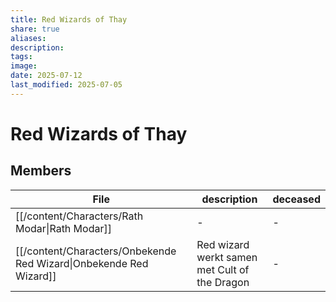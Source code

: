 ```yaml
---
title: Red Wizards of Thay
share: true
aliases: 
description: 
tags: 
image: 
date: 2025-07-12
last_modified: 2025-07-05
---
```

# Red Wizards of Thay

## Members
| File                                                                 | description                                   | deceased |
| -------------------------------------------------------------------- | --------------------------------------------- | -------- |
| [[/content/Characters/Rath Modar\|Rath Modar]]                     | \-                                            | \-       |
| [[/content/Characters/Onbekende Red Wizard\|Onbekende Red Wizard]] | Red wizard werkt samen met Cult of the Dragon | \-       |

